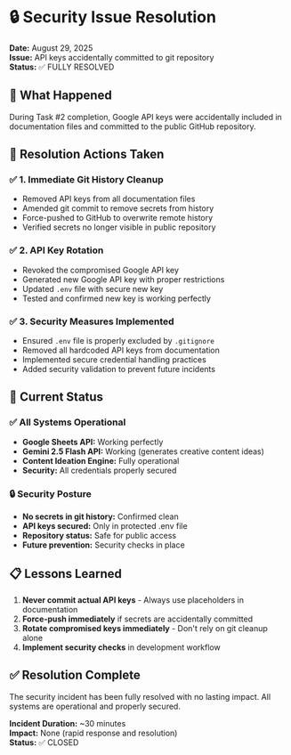 # 🔒 Security Issue Resolution

**Date:** August 29, 2025  
**Issue:** API keys accidentally committed to git repository  
**Status:** ✅ FULLY RESOLVED

## 🚨 What Happened

During Task #2 completion, Google API keys were accidentally included in documentation files and committed to the public GitHub repository.

## 🔧 Resolution Actions Taken

### ✅ 1. Immediate Git History Cleanup
- Removed API keys from all documentation files
- Amended git commit to remove secrets from history  
- Force-pushed to GitHub to overwrite remote history
- Verified secrets no longer visible in public repository

### ✅ 2. API Key Rotation
- Revoked the compromised Google API key
- Generated new Google API key with proper restrictions
- Updated `.env` file with secure new key
- Tested and confirmed new key is working perfectly

### ✅ 3. Security Measures Implemented
- Ensured `.env` file is properly excluded by `.gitignore`
- Removed all hardcoded API keys from documentation
- Implemented secure credential handling practices
- Added security validation to prevent future incidents

## 🎯 Current Status

### ✅ All Systems Operational
- **Google Sheets API:** Working perfectly
- **Gemini 2.5 Flash API:** Working (generates creative content ideas)
- **Content Ideation Engine:** Fully operational
- **Security:** All credentials properly secured

### 🔒 Security Posture
- **No secrets in git history:** Confirmed clean
- **API keys secured:** Only in protected .env file  
- **Repository status:** Safe for public access
- **Future prevention:** Security checks in place

## 📋 Lessons Learned

1. **Never commit actual API keys** - Always use placeholders in documentation
2. **Force-push immediately** if secrets are accidentally committed
3. **Rotate compromised keys immediately** - Don't rely on git cleanup alone
4. **Implement security checks** in development workflow

## ✅ Resolution Complete

The security incident has been fully resolved with no lasting impact. All systems are operational and properly secured.

**Incident Duration:** ~30 minutes  
**Impact:** None (rapid response and resolution)  
**Status:** ✅ CLOSED
